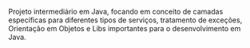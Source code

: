 Projeto intermediário em Java, focando em conceito de camadas específicas para diferentes tipos de serviços, tratamento de exceções, Orientação em Objetos e Libs importantes para o desenvolvimento em Java.
